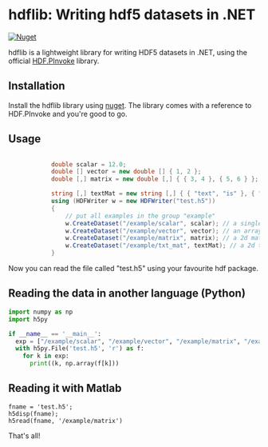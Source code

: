 # hdflib: Writing hdf5 datasets in .NET
[![Nuget](https://img.shields.io/nuget/v/hdflib)](https://www.nuget.org/packages/hdflib/)

hdflib is a lightweight library for writing HDF5 datasets in .NET, using the official [HDF.PInvoke](https://github.com/HDFGroup/HDF.PInvoke) library.

## Installation
Install the hdflib library using [nuget](https://www.nuget.org/packages/hdflib/).
The library comes with a reference to HDF.PInvoke and you're good to go.


## Usage

```csharp

            double scalar = 12.0;
            double [] vector = new double [] { 1, 2 };
            double [,] matrix = new double [,] { { 3, 4 }, { 5, 6 } };

            string [,] textMat = new string [,] { { "text", "is" }, { "also", "supported" } };
            using (HDFWriter w = new HDFWriter("test.h5"))
            {
                // put all examples in the group "example"
                w.CreateDataset("/example/scalar", scalar); // a single value
                w.CreateDataset("/example/vector", vector); // an array or vector
                w.CreateDataset("/example/matrix", matrix); // a 2d matrix 
                w.CreateDataset("/example/txt_mat", textMat); // a 2d text matrix
            }

```

Now you can read the file called "test.h5" using your favourite hdf package.

## Reading the data in another language (Python)

```python
import numpy as np
import h5py

if __name__ == '__main__':
  exp = ["/example/scalar", "/example/vector", "/example/matrix", "/example/txt_mat"]
  with h5py.File('test.h5', 'r') as f:
    for k in exp:
      print((k, np.array(f[k]))

```

## Reading it with Matlab
```Malab
fname = 'test.h5';
h5disp(fname);
h5read(fname, '/example/matrix')
```

That's all!
